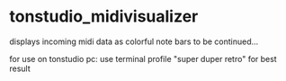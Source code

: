 # tonstudio_midivisualizer
displays incoming midi data as colorful note bars
to be continued...

for use on tonstudio pc: use terminal profile "super duper retro" for best result

